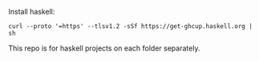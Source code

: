 Install haskell:
```
curl --proto '=https' --tlsv1.2 -sSf https://get-ghcup.haskell.org | sh
```

This repo is for haskell projects on each folder separately.

